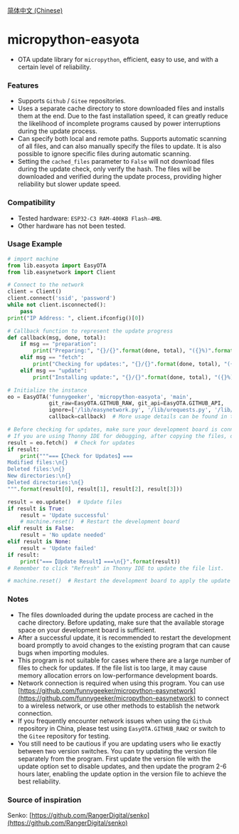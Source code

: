 [简体中文 (Chinese)](./README.ZH-CN.md)
# micropython-easyota

- OTA update library for `micropython`, efficient, easy to use, and with a certain level of reliability.

### Features
- Supports `Github` / `Gitee` repositories.
- Uses a separate cache directory to store downloaded files and installs them at the end. Due to the fast installation speed, it can greatly reduce the likelihood of incomplete programs caused by power interruptions during the update process.
- Can specify both local and remote paths. Supports automatic scanning of all files, and can also manually specify the files to update. It is also possible to ignore specific files during automatic scanning.
- Setting the `cached_files` parameter to `False` will not download files during the update check, only verify the hash. The files will be downloaded and verified during the update process, providing higher reliability but slower update speed.

### Compatibility
- Tested hardware: `ESP32-C3 RAM-400KB Flash-4MB`.
- Other hardware has not been tested.

### Usage Example
```python
# import machine
from lib.easyota import EasyOTA
from lib.easynetwork import Client

# Connect to the network
client = Client()
client.connect('ssid', 'password')
while not client.isconnected():
    pass
print("IP Address: ", client.ifconfig()[0])

# Callback function to represent the update progress
def callback(msg, done, total):
    if msg == "preparation":
        print("Preparing:", "{}/{}".format(done, total), "({}%)".format(int(done / total * 100)))
    elif msg == "fetch":
        print("Checking for updates:", "{}/{}".format(done, total), "({}%)".format(int(done / total * 100)))
    elif msg == "update":
        print("Installing update:", "{}/{}".format(done, total), "({}%)".format(int(done / total * 100)))

# Initialize the instance
eo = EasyOTA('funnygeeker', 'micropython-easyota', 'main',
             git_raw=EasyOTA.GITHUB_RAW, git_api=EasyOTA.GITHUB_API,
             ignore=['/lib/easynetwork.py', '/lib/urequests.py', '/lib/easyota.py', '/main.py'],
             callback=callback)  # More usage details can be found in the comments. You can use AI to translate the comments to your desired language.

# Before checking for updates, make sure your development board is connected to the internet, otherwise it may throw an error.
# If you are using Thonny IDE for debugging, after copying the files, don't forget to switch to the root directory of the device, otherwise the path may not be correct and the update process won't work properly.
result = eo.fetch()  # Check for updates
if result:
    print("""===【Check for Updates】===
Modified files:\n{}
Deleted files:\n{}
New directories:\n{}
Deleted directories:\n{}
""".format(result[0], result[1], result[2], result[3]))

result = eo.update()  # Update files
if result is True:
    result = 'Update successful'
    # machine.reset()  # Restart the development board
elif result is False:
    result = 'No update needed'
elif result is None:
    result = 'Update failed'
if result:
    print("===【Update Result】===\n{}".format(result))
# Remember to click "Refresh" in Thonny IDE to update the file list.

# machine.reset()  # Restart the development board to apply the update
```

### Notes
- The files downloaded during the update process are cached in the cache directory. Before updating, make sure that the available storage space on your development board is sufficient.
- After a successful update, it is recommended to restart the development board promptly to avoid changes to the existing program that can cause bugs when importing modules.
- This program is not suitable for cases where there are a large number of files to check for updates. If the file list is too large, it may cause memory allocation errors on low-performance development boards.
- Network connection is required when using this program. You can use [https://github.com/funnygeeker/micropython-easynetwork](https://github.com/funnygeeker/micropython-easynetwork) to connect to a wireless network, or use other methods to establish the network connection.
- If you frequently encounter network issues when using the `Github` repository in China, please test using `EasyOTA.GITHUB_RAW2` or switch to the `Gitee` repository for testing.
- You still need to be cautious if you are updating users who lie exactly between two version switches. You can try updating the version file separately from the program. First update the version file with the update option set to disable updates, and then update the program 2-6 hours later, enabling the update option in the version file to achieve the best reliability.

### Source of inspiration
Senko: [https://github.com/RangerDigital/senko](https://github.com/RangerDigital/senko)